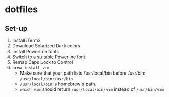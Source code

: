 # dotfiles

## Set-up
1. Install iTerm2
2. Download Solarized Dark colors
3. Install Powerline fonts
4. Switch to a suitable Powerline font
5. Remap Caps Lock to Control
6. `brew install vim`
    - Make sure that your path lists /usr/local/bin before /usr/bin: `/usr/local/bin:/usr/bin`
    - `/usr/local/bin` is homebrew's path.
    - `which vim` should return `/usr/local/bin/vim` instead of `/usr/bin/vim`
